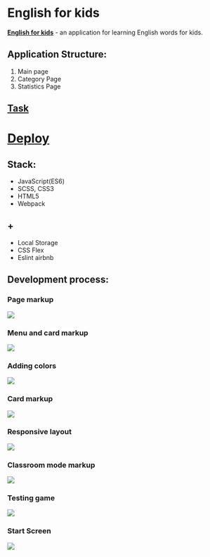 # English for kids

[**English for kids**]((https://boriskrasko.github.io/efk)) - an application for learning English words for kids.

## Application Structure:
1. Main page
2. Category Page
3. Statistics Page

## [Task](https://github.com/rolling-scopes-school/tasks/blob/master/tasks/rslang/english-for-kids-translated.md)

# [Deploy](https://boriskrasko.github.io/efk)

## Stack: 
  * JavaScript(ES6)
  * SCSS, CSS3
  * HTML5
  * Webpack
  
## +
 * Local Storage
 * CSS Flex 
 * Eslint airbnb
 
 ## Development process:
 
 ### Page markup
 
 ![](https://boriskrasko.github.io/efk/pages/efk-markup.png)
 
 ### Menu and card markup
 
 ![](https://boriskrasko.github.io/efk/pages/efk-markup-components.png)
 
 ### Adding colors
 
 ![](https://boriskrasko.github.io/efk/pages/efk-colors.png)
 
 ### Card markup
 
 ![](https://boriskrasko.github.io/efk/pages/efk-titles.png)
 
 ### Responsive layout
 
 ![](https://boriskrasko.github.io/efk/pages/efk-adaptive.png)
 
 
 ### Classroom mode markup
 
 ![](https://boriskrasko.github.io/efk/pages/efk-menu.png)
 
 ### Testing game
 
 ![](https://boriskrasko.github.io/efk/pages/efk-game.png)
 
 ### Start Screen 
 
 ![](https://boriskrasko.github.io/efk/pages/efk.png)
